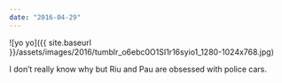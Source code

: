 ```yaml
---
date: "2016-04-29"
---
```


![yo yo]({{ site.baseurl }}/assets/images/2016/tumblr_o6ebc0O1SI1r16syio1_1280-1024x768.jpg)

I don’t really know why but Riu and Pau are obsessed with police cars.
